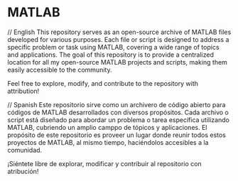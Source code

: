 # MATLAB

// English
This repository serves as an open-source archive of MATLAB files developed for various purposes. Each file or script is designed to address a specific problem or task using MATLAB, covering a wide range of topics and applications. The goal of this repository is to provide a centralized location for all my open-source MATLAB projects and scripts, making them easily accessible to the community.

Feel free to explore, modify, and contribute to the repository with attribution!

// Spanish
Este repositorio sirve como un archivero de código abierto para códigos de MATLAB desarrollados con diversos propósitos. Cada archivo o script está diseñado para abordar un problema o tarea específica utilizando MATLAB, cubriendo un amplio camppo de tópicos y aplicaciones. El propósito de este repositorio es proveer un lugar donde reunir todos estos proyectos de MATLAB, al mismo tiempo, haciéndolos accesibles a la comunidad.

¡Siéntete libre de explorar, modificar y contribuir al repositorio con atribución!
